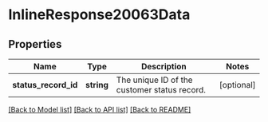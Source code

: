 # InlineResponse20063Data

## Properties
Name | Type | Description | Notes
------------ | ------------- | ------------- | -------------
**status_record_id** | **string** | The unique ID of the customer status record. | [optional] 

[[Back to Model list]](../../README.md#documentation-for-models) [[Back to API list]](../../README.md#documentation-for-api-endpoints) [[Back to README]](../../README.md)

